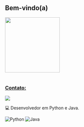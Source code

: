 ## Bem-vindo(a)
<div>
   <a href="https://github.com/LVMdS">
   <img height="180em" src="https://github-readme-stats.vercel.app/api?username=LVMdS&show_icons=true&theme=tokyonight&include_all_commits=true&count_private=true"/>
      <br>
      <br>
   


 
  ### Contato:
 
<div> 
  <a href="https://www.linkedin.com/in/leonardo-vinicius-martins-de-souza-607560146/" target="_blank"><img src="https://img.shields.io/badge/-LinkedIn-%230077B5?style=for-the-badge&logo=linkedin&logoColor=white" target="_blank"></a> 
</div>


💻 Desenvolvedor em Python e Java.


![Python](https://camo.githubusercontent.com/eb8b52bcc77b3b393d545c6e36fd6a2761e0efe91056f9363b4b5731641671d7/68747470733a2f2f63646e2e6a7364656c6976722e6e65742f67682f64657669636f6e732f64657669636f6e2f69636f6e732f707974686f6e2f707974686f6e2d6f726967696e616c2d776f72646d61726b2e737667,size50x50)
![Java](https://img.shields.io/badge/Java-007396?style=for-the-badge&logo=java&logoColor=white)
